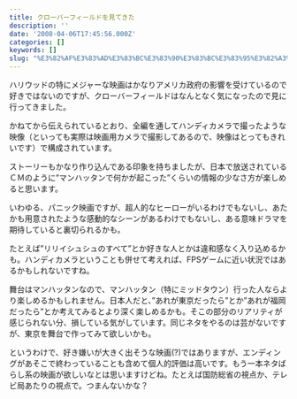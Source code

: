 ```yaml
---
title: クローバーフィールドを見てきた
description: ''
date: '2008-04-06T17:45:56.000Z'
categories: []
keywords: []
slug: "%E3%82%AF%E3%83%AD%E3%83%BC%E3%83%90%E3%83%BC%E3%83%95%E3%82%A3%E3%83%BC%E3%83%AB%E3%83%89%E3%82%92%E8%A6%8B%E3%81%A6%E3%81%8D%E3%81%9F"
---
```

ハリウッドの特にメジャーな映画はかなりアメリカ政府の影響を受けているので好きではないのですが、クローバーフィールドはなんとなく気になったので見に行ってきました。

かねてから伝えられているとおり、全編を通してハンディカメラで撮ったような映像（といっても実際は映画用カメラで撮影してあるので、映像はとってもきれいです）で構成されています。

ストーリーもかなり作り込んである印象を持ちましたが、日本で放送されているＣＭのように”マンハッタンで何かが起こった”くらいの情報の少なさ方が楽しめると思います。

いわゆる、パニック映画ですが、超人的なヒーローがいるわけでもないし、あたかも用意されたような感動的なシーンがあるわけでもないし、ある意味ドラマを期待していると裏切られるかも。

たとえば”リリイシュシュのすべて”とか好きな人とかは違和感なく入り込めるかも。ハンディカメラということも併せて考えれば、FPSゲームに近い状況ではあるかもしれないですね。

舞台はマンハッタンなので、マンハッタン（特にミッドタウン）行った人ならより楽しめるかもしれません。日本人だと、”あれが東京だったら”とか”あれが福岡だったら”とか考えてみるとより深く楽しめるかも。そこの部分のリアリティが感じられない分、損している気がしています。同じネタをやるのは芸がないですが、東京を舞台で作ってみて欲しいかも。

というわけで、好き嫌いが大きく出そうな映画(?)ではありますが、エンディングがあそこで終わっていることも含めて個人的評価は高いです。もう一本ネタばらし系の映画が欲しいなとは思いますけどね。たとえば国防総省の視点か、テレビ局あたりの視点で。つまんないかな？